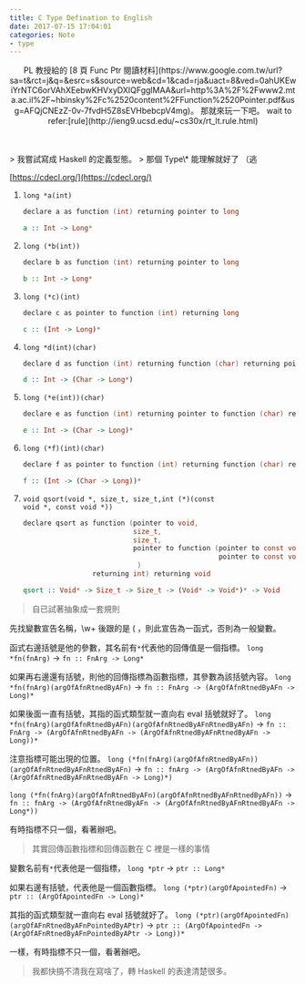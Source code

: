 ```yaml
---
title: C Type Defination to English
date: 2017-07-15 17:04:01
categories: Note
- type
---
```


<center>
PL 教授給的 [8 頁 Func Ptr 閱讀材料](https://www.google.com.tw/url?sa=t&rct=j&q=&esrc=s&source=web&cd=1&cad=rja&uact=8&ved=0ahUKEwiYrNTC6orVAhXEebwKHVxyDXIQFgglMAA&url=http%3A%2F%2Fwww2.mta.ac.il%2F~hbinsky%2Fc%2520content%2FFunction%2520Pointer.pdf&usg=AFQjCNEzZ-0v-7fvdH5Z8sEVHbebcpV4mg)。
那就來玩一下吧。
wait to refer:[rule](http://ieng9.ucsd.edu/~cs30x/rt_lt.rule.html)
</center>
<!-- more -->
<br><br>
<script src="/mycode/c-syntax-path.js"></script>
<link href="/mycode/c-syntax-path.css" rel="stylesheet" type="text/css">
<p></p>
<p></p>
> 我嘗試寫成 Haskell 的定義型態。
> 那個 Type\* 能理解就好了 （逃

[https://cdecl.org/](https://cdecl.org/)

1. <code class='patch'>long \*a(int)</code>
    ```C
    declare a as function (int) returning pointer to long
    ```
    ```Haskell
    a :: Int -> Long*
    ```
2. <code class='patch'>long (\*b(int))</code>
    ```C
    declare b as function (int) returning pointer to long
    ```
    ```Haskell
    b :: Int -> Long*
    ```
3. <code class='patch'>long (\*c)(int)</code>
    ```C
    declare c as pointer to function (int) returning long
    ```
    ```Haskell
    c :: (Int -> Long)*
    ```
4. <code class='patch'>long \*d(int)(char)</code>
    ```C
    declare d as function (int) returning function (char) returning pointer to long
    ```
    ```Haskell
    d :: Int -> (Char -> Long*)
    ```
5. <code class='patch'>long (\*e(int))(char)</code>
    ```C
    declare e as function (int) returning pointer to function (char) returning long
    ```
    ```Haskell
    e :: Int -> (Char -> Long)*
    ```
6. <code class='patch'>long (\*f)(int)(char)</code>
    ```C
    declare f as pointer to function (int) returning function (char) returning long
    ```
    ```Haskell
    f :: (Int -> (Char -> Long))*
    ```
7. <code class='patch'>void qsort(void \*, size_t, size_t,int (\*)(const void \*, const void \*))</code>
    ```C
    declare qsort as function (pointer to void,
                               size_t,
                               size_t,
                               pointer to function (pointer to const void,
                                                    pointer to const void)
                                )
                     returning int) returning void
    ```
    ```Haskell
    qsort :: Void* -> Size_t -> Size_t -> (Void* -> Void*)* -> Void
    ```

> 自已試著抽象成一套規則

先找變數宣告名稱，\w+ 後跟的是 ( ，則此宣告為一函式，否則為一般變數。

函式右邊括號是他的參數，其名前有`*`代表他的回傳值是一個指標。
`long *fn(fnArg)` -> `fn :: FnArg -> Long*`

如果再右邊還有括號，則他的回傳指標為函數指標，其參數為該括號內容。
`long *fn(fnArg)(argOfAfnRtnedByAFn)` -> `fn :: FnArg -> (ArgOfAfnRtnedByAFn -> Long)*`

如果後面一直有括號，其指的函式類型就一直向右 eval 括號就好了。
`long *fn(fnArg)(argOfAfnRtnedByAFn)(argOfAfnRtnedByAFnRtnedByAFn)`
-> `fn :: FnArg -> (ArgOfAfnRtnedByAFn -> (ArgOfAfnRtnedByAFnRtnedByAFn -> Long))*`

注意指標可能出現的位置。
`long (*fn(fnArg)(argOfAfnRtnedByAFn))(argOfAfnRtnedByAFnRtnedByAFn)`
-> `fn :: fnArg -> (ArgOfAfnRtnedByAFn -> (ArgOfAfnRtnedByAFnRtnedByAFn -> Long)*)`

`long (*fn(fnArg)(argOfAfnRtnedByAFn)(argOfAfnRtnedByAFnRtnedByAFn))`
-> `fn :: fnArg -> (ArgOfAfnRtnedByAFn -> (ArgOfAfnRtnedByAFnRtnedByAFn -> Long*))`

有時指標不只一個，看著辦吧。

> 其實回傳函數指標和回傳函數在 C 裡是一樣的事情

變數名前有`*`代表他是一個指標，
`long *ptr` -> `ptr :: Long*`

如果右邊有括號，代表他是一個函數指標。
`long (*ptr)(argOfApointedFn)` -> `ptr :: (ArgOfApointedFn -> Long)*`

其指的函式類型就一直向右 eval 括號就好了。
`long (*ptr)(argOfApointedFn)(argOfAFnRtnedByAFnPointedByAPtr)`
-> `ptr :: (ArgOfApointedFn -> (ArgOfAFnRtnedByAFnPointedByAPtr -> Long))*`

一樣，有時指標不只一個，看著辦吧。

> 我都快搞不清我在寫啥了，轉 Haskell 的表達清楚很多。
